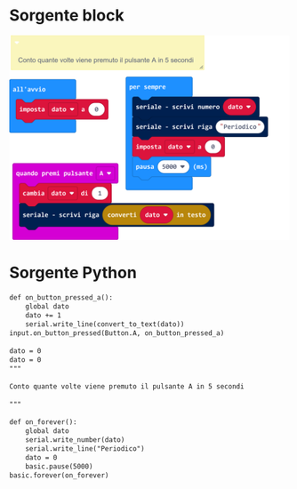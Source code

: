 # Sorgente block

![Misuratore di velocità pressione pulsante](../img/esercizi/velocitaPulsante.png)

# Sorgente Python
```
def on_button_pressed_a():
    global dato
    dato += 1
    serial.write_line(convert_to_text(dato))
input.on_button_pressed(Button.A, on_button_pressed_a)

dato = 0
dato = 0
"""

Conto quante volte viene premuto il pulsante A in 5 secondi

"""

def on_forever():
    global dato
    serial.write_number(dato)
    serial.write_line("Periodico")
    dato = 0
    basic.pause(5000)
basic.forever(on_forever)

```
